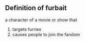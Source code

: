 ## Definition of furbait

a character of a movie or show that 

1. targets furries
2. causes people to join the fandom
